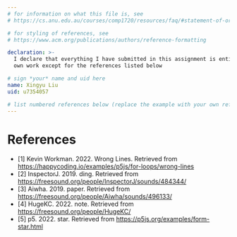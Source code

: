 ```yaml
---
# for information on what this file is, see
# https://cs.anu.edu.au/courses/comp1720/resources/faq/#statement-of-originality

# for styling of references, see
# https://www.acm.org/publications/authors/reference-formatting

declaration: >-
  I declare that everything I have submitted in this assignment is entirely my
  own work except for the references listed below

# sign *your* name and uid here
name: Xingyu Liu
uid: u7354057

# list numbered references below (replace the example with your own references) 
---
```

# References
- [1] Kevin Workman. 2022. Wrong Lines. Retrieved from https://happycoding.io/examples/p5js/for-loops/wrong-lines
- [2] InspectorJ. 2019. ding. Retrieved from https://freesound.org/people/InspectorJ/sounds/484344/
- [3] Aiwha. 2019. paper. Retrieved from https://freesound.org/people/Aiwha/sounds/496133/
- [4] HugeKC. 2022. note. Retrieved from https://freesound.org/people/HugeKC/
- [5] p5. 2022. star. Retrieved from https://p5js.org/examples/form-star.html